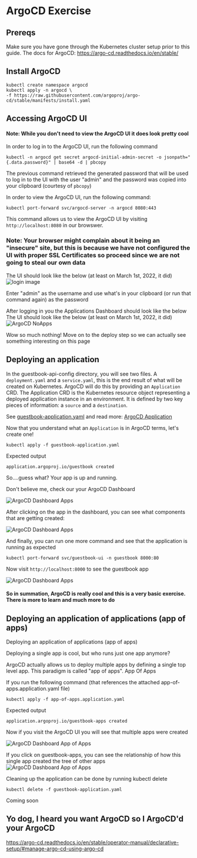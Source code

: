 # ArgoCD Exercise

## Prereqs
Make sure you have gone through the Kubernetes cluster setup prior to this guide.
The docs for ArgoCD: https://argo-cd.readthedocs.io/en/stable/

## Install ArgoCD
```
kubectl create namespace argocd
kubectl apply -n argocd \
-f https://raw.githubusercontent.com/argoproj/argo-cd/stable/manifests/install.yaml
```

## Accessing ArgoCD UI

#### Note: While you don't need to view the ArgoCD UI it does look pretty cool 


In order to log in to the ArgoCD UI, run the following command

```
kubectl -n argocd get secret argocd-initial-admin-secret -o jsonpath="{.data.password}" | base64 -d | pbcopy
```

The previous command retrieved the generated password that will be used to log in to the UI with the user "admin" and the password was copied into your clipboard (courtesy of `pbcopy`)

In order to view the ArgoCD UI, run the following command:

```
kubectl port-forward svc/argocd-server -n argocd 8080:443
```

This command allows us to view the ArgoCD UI by visiting `http://localhost:8080` in our browswer. 
### Note: Your browser might complain about it being an "insecure" site, but this is because we have not configured the UI with proper SSL Certificates so proceed since we are not going to steal our own data

The UI should look like the below (at least on March 1st, 2022, it did)
![login image](/media/login.png)

Enter "admin" as the username and use what's in your clipboard (or run that command again) as the password


After logging in you the Applications Dashboard should look like the below 
The UI should look like the below (at least on March 1st, 2022, it did)
![ArgoCD NoApps](/media/argocd-dashboard-no-apps.png)

Wow so much nothing! Move on to the deploy step so we can actually see something interesting on this page

## Deploying an application

 In the guestbook-api-config directory, you will see two files. A `deployment.yaml` and a `service.yaml`, this is the end result of what will be created on Kubernetes. ArgoCD will do this by providing an `Application` CRD. The Application CRD is the Kubernetes resource object representing a deployed application instance in an environment. It is defined by two key pieces of information: a `source` and a `destination`. 

 See [guestbook-application.yaml](/guestbook-application.yaml) and read more: [ArgoCD Application](https://argo-cd.readthedocs.io/en/stable/operator-manual/declarative-setup/#applications)


Now that you understand what an `Application` is in ArgoCD terms, let's create one!

```
kubectl apply -f guestbook-application.yaml
```

Expected output
```
application.argoproj.io/guestbook created
```

So....guess what? Your app is up and running.

Don't believe me, check our your ArgoCD Dashboard

![ArgoCD Dashboard Apps](/media/argocd-dashboard-apps.png)

After clicking on the app in the dashboard, you can see what components that are getting created:

![ArgoCD Dashboard Apps](/media/argocd-dashboard-guestbook-pipeline.png)

And finally, you can run one more command and see that the application is running as expected

```
kubectl port-forward svc/guestbook-ui -n guestbook 8000:80
```

Now visit `http://localhost:8000` to see the guestbook app

![ArgoCD Dashboard Apps](/media/argocd-guestbook-app.png)

#### So in summation, ArgoCD is really cool and this is a very basic exercise. There is more to learn and much more to do


## Deploying an application of applications (app of apps)
Deploying an application of applications (app of apps)

Deploying a single app is cool, but who runs just one app anymore? 

ArgoCD actually allows us to deploy multiple apps by defining a single top level app. This paradigm is called "app of apps". App Of Apps

If you run the following command (that references the attached app-of-apps.application.yaml file)
```
kubectl apply -f app-of-apps.application.yaml
```

Expected output
```
application.argoproj.io/guestbook-apps created
```

Now if you visit the ArgoCD UI you will see that multiple apps were created

![ArgoCD Dashboard App of Apps](/media/argocd-dashboard-app-of-apps.png)

If you click on guestbook-apps, you can see the relationship of how this single app created the tree of other apps
![ArgoCD Dashboard App of Apps](/media/argocd-guestbook-app-of-apps.png)

Cleaning up the application can be done by running kubectl delete
```
kubectl delete -f guestbook-application.yaml
```

Coming soon

## Yo dog, I heard you want ArgoCD so I ArgoCD'd your ArgoCD
https://argo-cd.readthedocs.io/en/stable/operator-manual/declarative-setup/#manage-argo-cd-using-argo-cd

